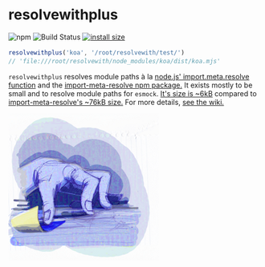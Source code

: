 resolvewithplus
===============
![npm](https://img.shields.io/npm/v/resolvewithplus) ![Build Status](https://github.com/iambumblehead/resolvewithplus/workflows/test/badge.svg) [![install size](https://packagephobia.now.sh/badge?p=resolvewithplus)](https://packagephobia.now.sh/result?p=resolvewithplus)

```javascript
resolvewithplus('koa', '/root/resolvewith/test/')
// 'file:///root/resolvewith/node_modules/koa/dist/koa.mjs'
```

`resolvewithplus` resolves module paths à la [node.js' import.meta.resolve function][33] and the [import-meta-resolve npm package.][35] It exists mostly to be small and to resolve module paths for `esmock`. [It's size is ~6kB][36] compared to [import-meta-resolve's ~76kB size.][37] For more details, [see the wiki.](https://github.com/iambumblehead/resolvewithplus/wiki)

 ![scrounge](https://github.com/iambumblehead/scroungejs/raw/main/img/hand.png) 

[33]: https://nodejs.org/api/esm.html#importmetaresolvespecifier-parent
[35]: https://www.npmjs.com/package/import-meta-resolve
[36]: https://packagephobia.com/result?p=resolvewithplus
[37]: https://packagephobia.com/result?p=import-meta-resolve
[39]: https://github.com/iambumblehead/resolvewithplus



